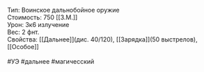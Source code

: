 Тип: Воинское дальнобойное оружие<br>
Стоимость: 750 [[З.М.]]<br>
Урон: 3к6 излучение<br>
Вес: 2 фнт.<br>
Свойства: [[Дальнее]](дис. 40/120), [[Зарядка]](50 выстрелов), [[Особое]]<br>
<br>
#УЭ #дальнее #магичесский 